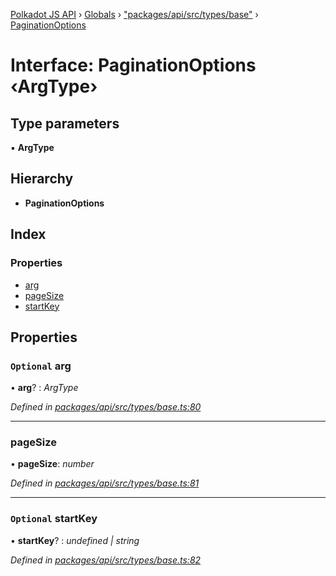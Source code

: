 [Polkadot JS API](../README.md) › [Globals](../globals.md) › ["packages/api/src/types/base"](../modules/_packages_api_src_types_base_.md) › [PaginationOptions](_packages_api_src_types_base_.paginationoptions.md)

# Interface: PaginationOptions ‹**ArgType**›

## Type parameters

▪ **ArgType**

## Hierarchy

* **PaginationOptions**

## Index

### Properties

* [arg](_packages_api_src_types_base_.paginationoptions.md#optional-arg)
* [pageSize](_packages_api_src_types_base_.paginationoptions.md#pagesize)
* [startKey](_packages_api_src_types_base_.paginationoptions.md#optional-startkey)

## Properties

### `Optional` arg

• **arg**? : *ArgType*

*Defined in [packages/api/src/types/base.ts:80](https://github.com/polkadot-js/api/blob/b579b18fad/packages/api/src/types/base.ts#L80)*

___

###  pageSize

• **pageSize**: *number*

*Defined in [packages/api/src/types/base.ts:81](https://github.com/polkadot-js/api/blob/b579b18fad/packages/api/src/types/base.ts#L81)*

___

### `Optional` startKey

• **startKey**? : *undefined | string*

*Defined in [packages/api/src/types/base.ts:82](https://github.com/polkadot-js/api/blob/b579b18fad/packages/api/src/types/base.ts#L82)*
